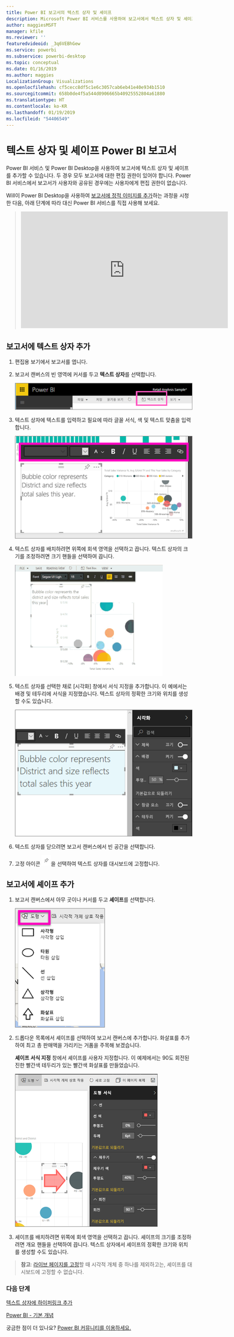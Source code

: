 ```yaml
---
title: Power BI 보고서의 텍스트 상자 및 셰이프
description: Microsoft Power BI 서비스를 사용하여 보고서에서 텍스트 상자 및 셰이프를 추가하고 만드는 방법에 대한 설명서입니다.
author: maggiesMSFT
manager: kfile
ms.reviewer: ''
featuredvideoid: _3q6VEBhGew
ms.service: powerbi
ms.subservice: powerbi-desktop
ms.topic: conceptual
ms.date: 01/16/2019
ms.author: maggies
LocalizationGroup: Visualizations
ms.openlocfilehash: cf5cecc8df5c1e6c3057cab6eb41e40e934b1510
ms.sourcegitcommit: 658b0de4f5a544d0906665b40925552804a61880
ms.translationtype: HT
ms.contentlocale: ko-KR
ms.lasthandoff: 01/19/2019
ms.locfileid: "54406549"
---
```

# <a name="text-boxes-and-shapes-power-bi-reports"></a>텍스트 상자 및 셰이프 Power BI 보고서
Power BI 서비스 및 Power BI Desktop을 사용하여 보고서에 텍스트 상자 및 셰이프를 추가할 수 있습니다. 두 경우 모두 보고서에 대한 편집 권한이 있어야 합니다. Power BI 서비스에서 보고서가 사용자와 공유된 경우에는 사용자에게 편집 권한이 없습니다. 

Will이 Power BI Desktop을 사용하여 [보고서에 정적 이미지를 추가](guided-learning/visualizations.yml?tutorial-step=11)하는 과정을 시청한 다음, 아래 단계에 따라 대신 Power BI 서비스를 직접 사용해 보세요.
> 
> <iframe width="560" height="315" src="https://www.youtube.com/embed/_3q6VEBhGew" frameborder="0" allowfullscreen></iframe>
> 

## <a name="add-a-text-box-to-a-report"></a>보고서에 텍스트 상자 추가
1. 편집용 보기에서 보고서를 엽니다.

2. 보고서 캔버스의 빈 영역에 커서를 두고 **텍스트 상자**를 선택합니다.
   
   ![](media/power-bi-reports-add-text-and-shapes/pbi_textbox.png)
2. 텍스트 상자에 텍스트를 입력하고 필요에 따라 글꼴 서식, 색 및 텍스트 맞춤을 입력합니다. 
   
   ![](media/power-bi-reports-add-text-and-shapes/pbi_textbox2new.png)
3. 텍스트 상자를 배치하려면 위쪽에 회색 영역을 선택하고 끕니다. 텍스트 상자의 크기를 조정하려면 크기  핸들을 선택하여 끕니다. 
   
   ![](media/power-bi-reports-add-text-and-shapes/textboxsmaller.gif)

4. 텍스트 상자를 선택한 채로 [시각화] 창에서 서식 지정을 추가합니다. 이 예에서는 배경 및 테두리에 서식을 지정했습니다. 텍스트 상자의 정확한 크기와 위치를 생성할 수도 있습니다.  

   ![](media/power-bi-reports-add-text-and-shapes/power-bi-borders.png)

5. 텍스트 상자를 닫으려면 보고서 캔버스에서 빈 공간을 선택합니다. 

5. 고정 아이콘 ![](media/power-bi-reports-add-text-and-shapes/pbi_pintile.png)을 선택하여 텍스트 상자를 대시보드에 고정합니다. 

## <a name="add-a-shape-to-a-report"></a>보고서에 셰이프 추가
1. 보고서 캔버스에서 아무 곳이나 커서를 두고 **셰이프**를 선택합니다.
   
   ![](media/power-bi-reports-add-text-and-shapes/power-bi-shapes.png)
2. 드롭다운 목록에서 셰이프를 선택하여 보고서 캔버스에 추가합니다. 화살표를 추가하여 최고 총 판매액을 가리키는 거품을 주목해 보겠습니다. 
   
   **셰이프 서식 지정** 창에서 셰이프를 사용자 지정합니다. 이 예제에서는 90도 회전된 진한 빨간색 테두리가 있는 빨간색 화살표를 만들었습니다.
   
   ![](media/power-bi-reports-add-text-and-shapes/power-bi-arrrow.png)
3. 셰이프를 배치하려면 위쪽에 회색 영역을 선택하고 끕니다. 셰이프의 크기를 조정하려면 개요 핸들을 선택하여 끕니다. 텍스트 상자에서 셰이프의 정확한 크기와 위치를 생성할 수도 있습니다.

> **참고**: [라이브 페이지를 고정](service-dashboard-pin-live-tile-from-report.md)할 때 시각적 개체 중 하나를 제외하고는, 셰이프를 대시보드에 고정할 수 없습니다. 
> 
> 

### <a name="next-steps"></a>다음 단계
[텍스트 상자에 하이퍼링크 추가](service-add-hyperlink-to-text-box.md)

[Power BI - 기본 개념](consumer/end-user-basic-concepts.md)

궁금한 점이 더 있나요? [Power BI 커뮤니티를 이용하세요.](http://community.powerbi.com/)
